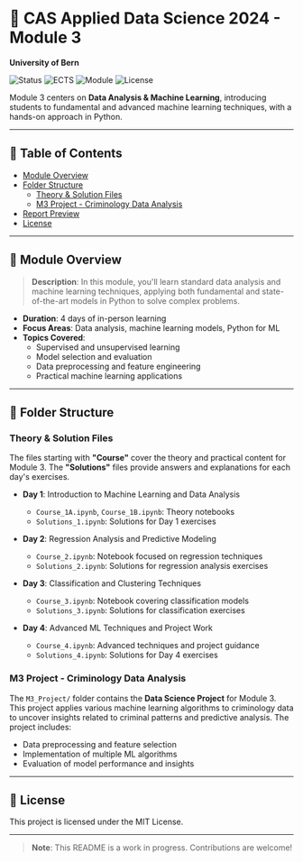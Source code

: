 # 🤖 CAS Applied Data Science 2024 - Module 3
**University of Bern**

![Status](https://img.shields.io/badge/Status-Active-brightgreen)
![ECTS](https://img.shields.io/badge/ECTS-2-blue)
![Module](https://img.shields.io/badge/Module-3-lightgrey)
![License](https://img.shields.io/badge/License-MIT-blue.svg)

Module 3 centers on **Data Analysis & Machine Learning**, introducing students to fundamental and advanced machine learning techniques, with a hands-on approach in Python.

---

## 📑 Table of Contents
- [Module Overview](#module-overview)
- [Folder Structure](#folder-structure)
  - [Theory & Solution Files](#theory--solution-files)
  - [M3 Project - Criminology Data Analysis](#m3-project---criminology-data-analysis)
- [Report Preview](#report-preview)
- [License](#license)

---

## 📘 Module Overview
> **Description**: In this module, you'll learn standard data analysis and machine learning techniques, applying both fundamental and state-of-the-art models in Python to solve complex problems. 

- **Duration**: 4 days of in-person learning
- **Focus Areas**: Data analysis, machine learning models, Python for ML
- **Topics Covered**:
  - Supervised and unsupervised learning
  - Model selection and evaluation
  - Data preprocessing and feature engineering
  - Practical machine learning applications

---

## 📂 Folder Structure

### Theory & Solution Files
The files starting with **"Course"** cover the theory and practical content for Module 3. The **"Solutions"** files provide answers and explanations for each day's exercises.

- **Day 1**: Introduction to Machine Learning and Data Analysis
  - `Course_1A.ipynb`, `Course_1B.ipynb`: Theory notebooks
  - `Solutions_1.ipynb`: Solutions for Day 1 exercises

- **Day 2**: Regression Analysis and Predictive Modeling
  - `Course_2.ipynb`: Notebook focused on regression techniques
  - `Solutions_2.ipynb`: Solutions for regression analysis exercises

- **Day 3**: Classification and Clustering Techniques
  - `Course_3.ipynb`: Notebook covering classification models
  - `Solutions_3.ipynb`: Solutions for classification exercises

- **Day 4**: Advanced ML Techniques and Project Work
  - `Course_4.ipynb`: Advanced techniques and project guidance
  - `Solutions_4.ipynb`: Solutions for Day 4 exercises

### M3 Project - Criminology Data Analysis
The `M3_Project/` folder contains the **Data Science Project** for Module 3. This project applies various machine learning algorithms to criminology data to uncover insights related to criminal patterns and predictive analysis. The project includes:
- Data preprocessing and feature selection
- Implementation of multiple ML algorithms
- Evaluation of model performance and insights

---

## 📝 License
This project is licensed under the MIT License. 

---

> **Note**: This README is a work in progress. Contributions are welcome!